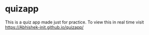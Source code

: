 # quizapp
This is a quiz app made just for practice.
To view this in real time visit https://Abhishek-init.github.io/quizapp/
